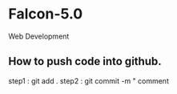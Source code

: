 # Falcon-5.0
Web Development



## How to push code into github.


step1 : git add .
step2 : git commit -m " comment